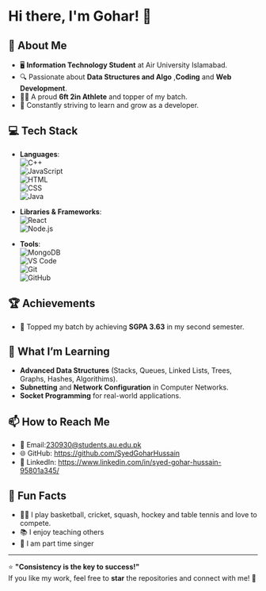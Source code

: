 # Hi there, I'm Gohar! 👋  

## 🚀 About Me  
- 🖥️ **Information Technology Student** at Air University Islamabad.  
- 🔍 Passionate about **Data Structures and Algo** ,**Coding** and **Web Development**.  
- 🏃🏻 A proud **6ft 2in Athlete** and topper of my batch.  
- 🎯 Constantly striving to learn and grow as a developer.

## 💻 Tech Stack  
- **Languages**:  
  ![C++](https://img.shields.io/badge/-C++-00599C?style=flat-square&logo=cplusplus&logoColor=white)  
  ![JavaScript](https://img.shields.io/badge/-JavaScript-F7DF1E?style=flat-square&logo=javascript&logoColor=black)  
  ![HTML](https://img.shields.io/badge/-HTML5-E34F26?style=flat-square&logo=html5&logoColor=white)  
  ![CSS](https://img.shields.io/badge/-CSS3-1572B6?style=flat-square&logo=css3&logoColor=white)  
  ![Java](https://img.shields.io/badge/-Java-007396?style=flat-square&logo=java&logoColor=white)  

- **Libraries & Frameworks**:  
  ![React](https://img.shields.io/badge/-React-61DAFB?style=flat-square&logo=react&logoColor=black)  
  ![Node.js](https://img.shields.io/badge/-Node.js-339933?style=flat-square&logo=node.js&logoColor=white)  

- **Tools**:  
  ![MongoDB](https://img.shields.io/badge/-MongoDB-47A248?style=flat-square&logo=mongodb&logoColor=white)  
  ![VS Code](https://img.shields.io/badge/-VSCode-0078D4?style=flat-square&logo=visual-studio-code&logoColor=white)  
  ![Git](https://img.shields.io/badge/-Git-F05032?style=flat-square&logo=git&logoColor=white)  
  ![GitHub](https://img.shields.io/badge/-GitHub-181717?style=flat-square&logo=github&logoColor=white)

## 🏆 Achievements  
- 🏅 Topped my batch by achieving **SGPA 3.63** in my second semester.  
    

## 🎯 What I’m Learning  
- **Advanced Data Structures** (Stacks, Queues, Linked Lists, Trees, Graphs, Hashes, Algorithims).  
- **Subnetting** and **Network Configuration**  in Computer Networks.  
- **Socket Programming** for real-world applications.

## 📫 How to Reach Me  
- 📧 Email:230930@students.au.edu.pk 
- 🌐 GitHub: https://github.com/SyedGoharHussain  
- 📱 LinkedIn: https://www.linkedin.com/in/syed-gohar-hussain-95801a345/ 

## 🌟 Fun Facts  
- 🏃🏻 I play basketball, cricket, squash, hockey and table tennis and love to compete.  
- 📚 I enjoy teaching others
- 🎤 I am part time singer
  
---

⭐ **"Consistency is the key to success!"**  
If you like my work, feel free to **star** the repositories and connect with me! 🚀
